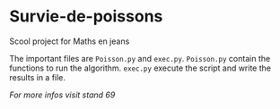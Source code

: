 # Survie-de-poissons
Scool project for Maths en jeans

The important files are ```Poisson.py``` and ```exec.py```.
```Poisson.py``` contain the functions to run the algorithm.
```exec.py``` execute the script and write the results in a file.

*For more infos visit stand 69*
